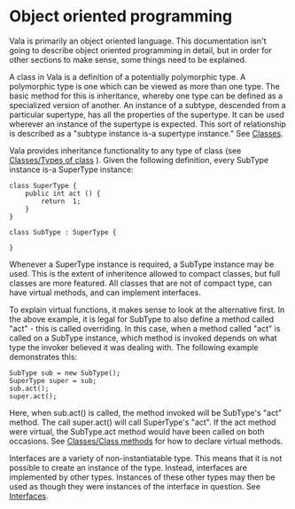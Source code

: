 # Object oriented programming

Vala is primarily an object oriented language. This documentation isn't going to describe object oriented programming in detail, but in order for other sections to make sense, some things need to be explained.

A class in Vala is a definition of a potentially polymorphic type. A polymorphic type is one which can be viewed as more than one type. The basic method for this is inheritance, whereby one type can be defined as a specialized version of another. An instance of a subtype, descended from a particular supertype, has all the properties of the supertype. It can be used wherever an instance of the supertype is expected. This sort of relationship is described as a "subtype instance is-a supertype instance." See [Classes](http://wiki.gnome.org/action/show/Projects/Vala/Manual/Export/Vala/Manual/Classes#).

Vala provides inheritance functionality to any type of class (see [Classes/Types of class](http://wiki.gnome.org/action/show/Projects/Vala/Manual/Export/Vala/Manual/Classes#Types_of_class) ). Given the following definition, every SubType instance is-a SuperType instance:

```vala
class SuperType {
	public int act () {
		return  1;
	}
}

class SubType : SuperType {

}  
```
Whenever a SuperType instance is required, a SubType instance may be used. This is the extent of inheritence allowed to compact classes, but full classes are more featured. All classes that are not of compact type, can have virtual methods, and can implement interfaces.

To explain virtual functions, it makes sense to look at the alternative first. In the above example, it is legal for SubType to also define a method called "act" - this is called overriding. In this case, when a method called "act" is called on a SubType instance, which method is invoked depends on what type the invoker believed it was dealing with. The following example demonstrates this:

```vala
SubType sub = new SubType();
SuperType super = sub;
sub.act();
super.act(); 
```

Here, when sub.act() is called, the method invoked will be SubType's "act" method. The call super.act() will call SuperType's "act". If the act method were virtual, the SubType.act method would have been called on both occasions. See [Classes/Class methods](http://wiki.gnome.org/action/show/Projects/Vala/Manual/Export/Vala/Manual/Classes#Class_methods) for how to declare virtual methods.

Interfaces are a variety of non-instantiatable type. This means that it is not possible to create an instance of the type. Instead, interfaces are implemented by other types. Instances of these other types may then be used as though they were instances of the interface in question. See [Interfaces](http://wiki.gnome.org/action/show/Projects/Vala/Manual/Export/Vala/Manual/Interfaces#).